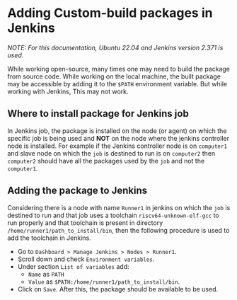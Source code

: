 # Adding Custom-build packages in Jenkins
_*NOTE:* For this documentation, Ubuntu 22.04 and Jenkins version 2.371 is used._

While working open-source, many times one may need to build the package from source code. While working on the local machine, the built package may be accessible by adding it to the `$PATH` environment variable. But while working with Jenkins, This may not work.

## Where to install package for Jenkins job
In Jenkins job, the package is installed on the node (or agent) on which the specific job is being used and **NOT** on the node where the jenkins controller node is installed. For example if the Jenkins controller node is on `computer1` and slave node on which the `job` is destined to run is on `computer2` then `computer2` should have all the packages used by the `job` and not the `computer1`.

## Adding the package to Jenkins
Considering there is a node with name `Runner1` in jenkins on which the `job` is destined to run and that job uses a toolchain `riscv64-unknown-elf-gcc` to run properly and that toolchain is present in directory `/home/runner1/path_to_install/bin`, then the following procedure is used to add the toolchain in Jenkins.
- Go to `Dashboard > Manage Jenkins > Nodes > Runner1`.
- Scroll down and check `Environment variables`.
- Under section `List of variables` add:
    - `Name` as `PATH`
    - `Value` as `$PATH:/home/runner1/path_to_install/bin`.
- Click on `Save`.
After this, the package should be available to be used.

